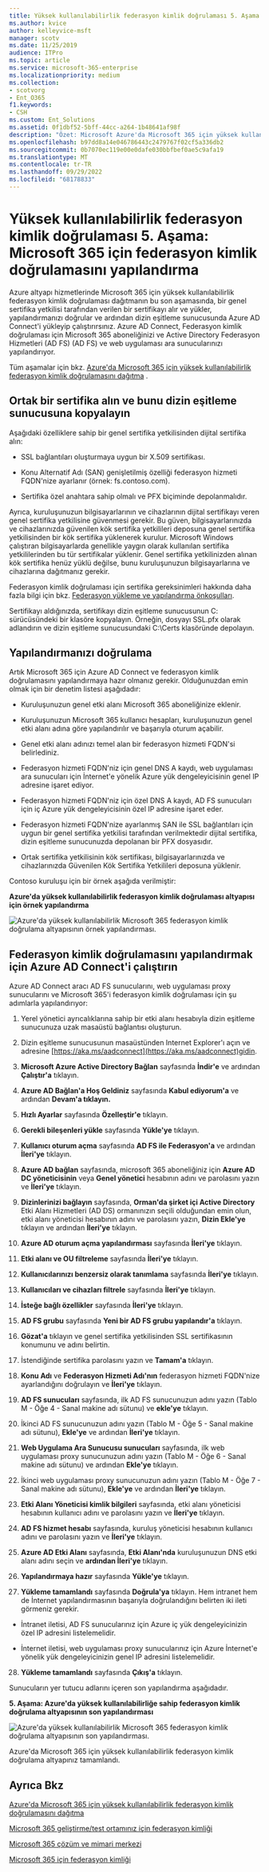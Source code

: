 ```yaml
---
title: Yüksek kullanılabilirlik federasyon kimlik doğrulaması 5. Aşama Microsoft 365 için federasyon kimlik doğrulamasını yapılandırma
ms.author: kvice
author: kelleyvice-msft
manager: scotv
ms.date: 11/25/2019
audience: ITPro
ms.topic: article
ms.service: microsoft-365-enterprise
ms.localizationpriority: medium
ms.collection:
- scotvorg
- Ent_O365
f1.keywords:
- CSH
ms.custom: Ent_Solutions
ms.assetid: 0f1dbf52-5bff-44cc-a264-1b48641af98f
description: "Özet: Microsoft Azure'da Microsoft 365 için yüksek kullanılabilirlik federasyon kimlik doğrulamanız için Azure AD Connect'i yapılandırın."
ms.openlocfilehash: b97dd8a14e046786443c2479767f02cf5a336db2
ms.sourcegitcommit: 0b7070ec119e00e0dafe030bbfbef0ae5c9afa19
ms.translationtype: MT
ms.contentlocale: tr-TR
ms.lasthandoff: 09/29/2022
ms.locfileid: "68178833"
---
```

# <a name="high-availability-federated-authentication-phase-5-configure-federated-authentication-for-microsoft-365"></a>Yüksek kullanılabilirlik federasyon kimlik doğrulaması 5. Aşama: Microsoft 365 için federasyon kimlik doğrulamasını yapılandırma

Azure altyapı hizmetlerinde Microsoft 365 için yüksek kullanılabilirlik federasyon kimlik doğrulaması dağıtmanın bu son aşamasında, bir genel sertifika yetkilisi tarafından verilen bir sertifikayı alır ve yükler, yapılandırmanızı doğrular ve ardından dizin eşitleme sunucusunda Azure AD Connect'i yükleyip çalıştırırsınız. Azure AD Connect, Federasyon kimlik doğrulaması için Microsoft 365 aboneliğinizi ve Active Directory Federasyon Hizmetleri (AD FS) (AD FS) ve web uygulaması ara sunucularınızı yapılandırıyor.
  
Tüm aşamalar için bkz. [Azure'da Microsoft 365 için yüksek kullanılabilirlik federasyon kimlik doğrulamasını dağıtma](deploy-high-availability-federated-authentication-for-microsoft-365-in-azure.md) .
  
## <a name="get-a-public-certificate-and-copy-it-to-the-directory-synchronization-server"></a>Ortak bir sertifika alın ve bunu dizin eşitleme sunucusuna kopyalayın

Aşağıdaki özelliklere sahip bir genel sertifika yetkilisinden dijital sertifika alın:
  
- SSL bağlantıları oluşturmaya uygun bir X.509 sertifikası.
    
- Konu Alternatif Adı (SAN) genişletilmiş özelliği federasyon hizmeti FQDN'nize ayarlanır (örnek: fs.contoso.com).
    
- Sertifika özel anahtara sahip olmalı ve PFX biçiminde depolanmalıdır.
    
Ayrıca, kuruluşunuzun bilgisayarlarının ve cihazlarının dijital sertifikayı veren genel sertifika yetkilisine güvenmesi gerekir. Bu güven, bilgisayarlarınızda ve cihazlarınızda güvenilen kök sertifika yetkilileri deposuna genel sertifika yetkilisinden bir kök sertifika yüklenerek kurulur. Microsoft Windows çalıştıran bilgisayarlarda genellikle yaygın olarak kullanılan sertifika yetkililerinden bu tür sertifikalar yüklenir. Genel sertifika yetkilinizden alınan kök sertifika henüz yüklü değilse, bunu kuruluşunuzun bilgisayarlarına ve cihazlarına dağıtmanız gerekir.
  
Federasyon kimlik doğrulaması için sertifika gereksinimleri hakkında daha fazla bilgi için bkz. [Federasyon yükleme ve yapılandırma önkoşulları](/azure/active-directory/connect/active-directory-aadconnect-prerequisites#prerequisites-for-federation-installation-and-configuration).
  
Sertifikayı aldığınızda, sertifikayı dizin eşitleme sunucusunun C: sürücüsündeki bir klasöre kopyalayın. Örneğin, dosyayı SSL.pfx olarak adlandırın ve dizin eşitleme sunucusundaki C:\\Certs klasöründe depolayın.
  
## <a name="verify-your-configuration"></a>Yapılandırmanızı doğrulama

Artık Microsoft 365 için Azure AD Connect ve federasyon kimlik doğrulamasını yapılandırmaya hazır olmanız gerekir. Olduğunuzdan emin olmak için bir denetim listesi aşağıdadır:
  
- Kuruluşunuzun genel etki alanı Microsoft 365 aboneliğinize eklenir.
    
- Kuruluşunuzun Microsoft 365 kullanıcı hesapları, kuruluşunuzun genel etki alanı adına göre yapılandırılır ve başarıyla oturum açabilir.
    
- Genel etki alanı adınızı temel alan bir federasyon hizmeti FQDN'si belirlediniz.
    
- Federasyon hizmeti FQDN'niz için genel DNS A kaydı, web uygulaması ara sunucuları için İnternet'e yönelik Azure yük dengeleyicisinin genel IP adresine işaret ediyor.
    
- Federasyon hizmeti FQDN'niz için özel DNS A kaydı, AD FS sunucuları için iç Azure yük dengeleyicisinin özel IP adresine işaret eder.
    
- Federasyon hizmeti FQDN'nize ayarlanmış SAN ile SSL bağlantıları için uygun bir genel sertifika yetkilisi tarafından verilmektedir dijital sertifika, dizin eşitleme sunucunuzda depolanan bir PFX dosyasıdır.
    
- Ortak sertifika yetkilisinin kök sertifikası, bilgisayarlarınızda ve cihazlarınızda Güvenilen Kök Sertifika Yetkilileri deposuna yüklenir.
    
Contoso kuruluşu için bir örnek aşağıda verilmiştir:
  
**Azure'da yüksek kullanılabilirlik federasyon kimlik doğrulaması altyapısı için örnek yapılandırma**

![Azure'da yüksek kullanılabilirlik Microsoft 365 federasyon kimlik doğrulama altyapısının örnek yapılandırması.](../media/ac1a6a0d-0156-4407-9336-6e4cd6db8633.png)
  
## <a name="run-azure-ad-connect-to-configure-federated-authentication"></a>Federasyon kimlik doğrulamasını yapılandırmak için Azure AD Connect'i çalıştırın

Azure AD Connect aracı AD FS sunucularını, web uygulaması proxy sunucularını ve Microsoft 365'i federasyon kimlik doğrulaması için şu adımlarla yapılandırıyor:
  
1. Yerel yönetici ayrıcalıklarına sahip bir etki alanı hesabıyla dizin eşitleme sunucunuza uzak masaüstü bağlantısı oluşturun.
    
2. Dizin eşitleme sunucusunun masaüstünden Internet Explorer'ı açın ve adresine [https://aka.ms/aadconnect](https://aka.ms/aadconnect)gidin.
    
3. **Microsoft Azure Active Directory Bağlan** sayfasında **İndir'e** ve ardından **Çalıştır'a** tıklayın.
    
4. **Azure AD Bağlan'a Hoş Geldiniz** sayfasında **Kabul ediyorum'a** ve ardından **Devam'a tıklayın.**
    
5. **Hızlı Ayarlar** sayfasında **Özelleştir'e** tıklayın.
    
6. **Gerekli bileşenleri yükle** sayfasında **Yükle'ye** tıklayın.
    
7. **Kullanıcı oturum açma** sayfasında **AD FS ile Federasyon'a** ve ardından **İleri'ye** tıklayın.
    
8. **Azure AD bağlan** sayfasında, microsoft 365 aboneliğiniz için **Azure AD DC yöneticisinin** veya **Genel yönetici** hesabının adını ve parolasını yazın ve **İleri'ye** tıklayın.
    
9. **Dizinlerinizi bağlayın** sayfasında, **Orman'da şirket içi Active Directory** Etki Alanı Hizmetleri (AD DS) ormanınızın seçili olduğundan emin olun, etki alanı yöneticisi hesabının adını ve parolasını yazın, **Dizin Ekle'ye** tıklayın ve ardından **İleri'ye** tıklayın.
    
10. **Azure AD oturum açma yapılandırması** sayfasında **İleri'ye** tıklayın.
    
11. **Etki alanı ve OU filtreleme** sayfasında **İleri'ye** tıklayın.
    
12. **Kullanıcılarınızı benzersiz olarak tanımlama** sayfasında **İleri'ye** tıklayın.
    
13. **Kullanıcıları ve cihazları filtrele** sayfasında **İleri'ye** tıklayın.
    
14. **İsteğe bağlı özellikler** sayfasında **İleri'ye** tıklayın.
    
15. **AD FS grubu** sayfasında **Yeni bir AD FS grubu yapılandır'a** tıklayın.
    
16. **Gözat'a** tıklayın ve genel sertifika yetkilisinden SSL sertifikasının konumunu ve adını belirtin.
    
17. İstendiğinde sertifika parolasını yazın ve **Tamam'a** tıklayın.
    
18. **Konu Adı** ve **Federasyon Hizmeti Adı'nın** federasyon hizmeti FQDN'nize ayarlandığını doğrulayın ve **İleri'ye** tıklayın.
    
19. **AD FS sunucuları** sayfasında, ilk AD FS sunucunuzun adını yazın (Tablo M - Öğe 4 - Sanal makine adı sütunu) ve **ekle'ye** tıklayın.
    
20. İkinci AD FS sunucunuzun adını yazın (Tablo M - Öğe 5 - Sanal makine adı sütunu), **Ekle'ye** ve ardından **İleri'ye** tıklayın.
    
21. **Web Uygulama Ara Sunucusu sunucuları** sayfasında, ilk web uygulaması proxy sunucunuzun adını yazın (Tablo M - Öğe 6 - Sanal makine adı sütunu) ve ardından **Ekle'ye** tıklayın.
    
22. İkinci web uygulaması proxy sunucunuzun adını yazın (Tablo M - Öğe 7 - Sanal makine adı sütunu), **Ekle'ye** ve ardından **İleri'ye** tıklayın.
    
23. **Etki Alanı Yöneticisi kimlik bilgileri** sayfasında, etki alanı yöneticisi hesabının kullanıcı adını ve parolasını yazın ve **İleri'ye** tıklayın.
    
24. **AD FS hizmet hesabı** sayfasında, kuruluş yöneticisi hesabının kullanıcı adını ve parolasını yazın ve **İleri'ye** tıklayın.
    
25. **Azure AD Etki Alanı** sayfasında, **Etki Alanı'nda** kuruluşunuzun DNS etki alanı adını seçin ve **ardından İleri'ye** tıklayın.
    
26. **Yapılandırmaya hazır** sayfasında **Yükle'ye** tıklayın.
    
27. **Yükleme tamamlandı** sayfasında **Doğrula'ya** tıklayın. Hem intranet hem de İnternet yapılandırmasının başarıyla doğrulandığını belirten iki ileti görmeniz gerekir.
    
  - İntranet iletisi, AD FS sunucularınız için Azure iç yük dengeleyicinizin özel IP adresini listelemelidir.
    
  - İnternet iletisi, web uygulaması proxy sunucularınız için Azure İnternet'e yönelik yük dengeleyicinizin genel IP adresini listelemelidir.
    
28. **Yükleme tamamlandı** sayfasında **Çıkış'a** tıklayın.
    
Sunucuların yer tutucu adlarını içeren son yapılandırma aşağıdadır.
  
**5. Aşama: Azure'da yüksek kullanılabilirliğe sahip federasyon kimlik doğrulama altyapısının son yapılandırması**

![Azure'da yüksek kullanılabilirlik Microsoft 365 federasyon kimlik doğrulama altyapısının son yapılandırması.](../media/c5da470a-f2aa-489a-a050-df09b4d641df.png)
  
Azure'da Microsoft 365 için yüksek kullanılabilirlik federasyon kimlik doğrulama altyapınız tamamlandı.
  
## <a name="see-also"></a>Ayrıca Bkz

[Azure'da Microsoft 365 için yüksek kullanılabilirlik federasyon kimlik doğrulamasını dağıtma](deploy-high-availability-federated-authentication-for-microsoft-365-in-azure.md)
  
[Microsoft 365 geliştirme/test ortamınız için federasyon kimliği](federated-identity-for-your-microsoft-365-dev-test-environment.md)
  
[Microsoft 365 çözüm ve mimari merkezi](../solutions/index.yml)

[Microsoft 365 için federasyon kimliği](https://support.office.com/article/Understanding-Office-365-identity-and-Azure-Active-Directory-06a189e7-5ec6-4af2-94bf-a22ea225a7a9#bk_federated)
